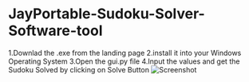 # JayPortable-Sudoku-Solver-Software-tool
1.Downlad the .exe from the landing page
2.install it into your Windows Operating System
3.Open the gui.py file
4.Input the values and get the Sudoku Solved by clicking on Solve Button
![Screenshot](screenshot.png)

